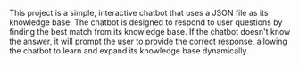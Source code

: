 
This project is a simple, interactive chatbot that uses a JSON file as its knowledge base. The chatbot is designed to respond to user questions by finding the best match from its knowledge base. If the chatbot doesn't know the answer, it will prompt the user to provide the correct response, allowing the chatbot to learn and expand its knowledge base dynamically.
